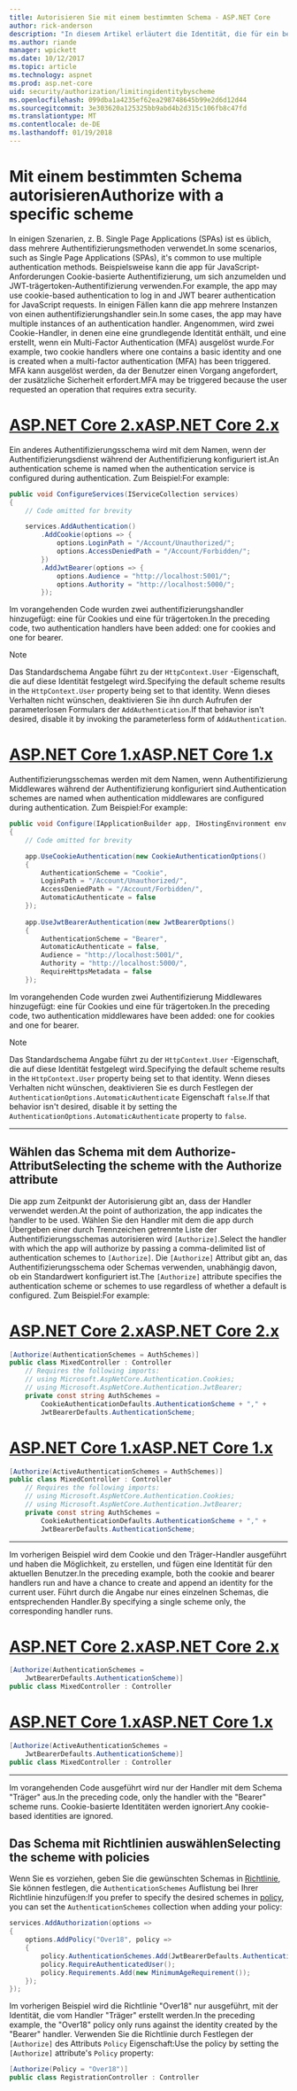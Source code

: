 ```yaml
---
title: Autorisieren Sie mit einem bestimmten Schema - ASP.NET Core
author: rick-anderson
description: "In diesem Artikel erläutert die Identität, die für ein bestimmtes Schema zu beschränken, bei der Arbeit mit mehrere Authentifizierungsmethoden."
ms.author: riande
manager: wpickett
ms.date: 10/12/2017
ms.topic: article
ms.technology: aspnet
ms.prod: asp.net-core
uid: security/authorization/limitingidentitybyscheme
ms.openlocfilehash: 099dba1a4235ef62ea298748645b99e2d6d12d44
ms.sourcegitcommit: 3e303620a125325bb9abd4b2d315c106fb8c47fd
ms.translationtype: MT
ms.contentlocale: de-DE
ms.lasthandoff: 01/19/2018
---
```

# <a name="authorize-with-a-specific-scheme"></a><span data-ttu-id="58bb8-103">Mit einem bestimmten Schema autorisieren</span><span class="sxs-lookup"><span data-stu-id="58bb8-103">Authorize with a specific scheme</span></span>

<span data-ttu-id="58bb8-104">In einigen Szenarien, z. B. Single Page Applications (SPAs) ist es üblich, dass mehrere Authentifizierungsmethoden verwendet.</span><span class="sxs-lookup"><span data-stu-id="58bb8-104">In some scenarios, such as Single Page Applications (SPAs), it's common to use multiple authentication methods.</span></span> <span data-ttu-id="58bb8-105">Beispielsweise kann die app für JavaScript-Anforderungen Cookie-basierte Authentifizierung, um sich anzumelden und JWT-trägertoken-Authentifizierung verwenden.</span><span class="sxs-lookup"><span data-stu-id="58bb8-105">For example, the app may use cookie-based authentication to log in and JWT bearer authentication for JavaScript requests.</span></span> <span data-ttu-id="58bb8-106">In einigen Fällen kann die app mehrere Instanzen von einen authentifizierungshandler sein.</span><span class="sxs-lookup"><span data-stu-id="58bb8-106">In some cases, the app may have multiple instances of an authentication handler.</span></span> <span data-ttu-id="58bb8-107">Angenommen, wird zwei Cookie-Handler, in denen eine eine grundlegende Identität enthält, und eine erstellt, wenn ein Multi-Factor Authentication (MFA) ausgelöst wurde.</span><span class="sxs-lookup"><span data-stu-id="58bb8-107">For example, two cookie handlers where one contains a basic identity and one is created when a multi-factor authentication (MFA) has been triggered.</span></span> <span data-ttu-id="58bb8-108">MFA kann ausgelöst werden, da der Benutzer einen Vorgang angefordert, der zusätzliche Sicherheit erfordert.</span><span class="sxs-lookup"><span data-stu-id="58bb8-108">MFA may be triggered because the user requested an operation that requires extra security.</span></span>

# <a name="aspnet-core-2xtabaspnetcore2x"></a>[<span data-ttu-id="58bb8-109">ASP.NET Core 2.x</span><span class="sxs-lookup"><span data-stu-id="58bb8-109">ASP.NET Core 2.x</span></span>](#tab/aspnetcore2x)

<span data-ttu-id="58bb8-110">Ein anderes Authentifizierungsschema wird mit dem Namen, wenn der Authentifizierungsdienst während der Authentifizierung konfiguriert ist.</span><span class="sxs-lookup"><span data-stu-id="58bb8-110">An authentication scheme is named when the authentication service is configured during authentication.</span></span> <span data-ttu-id="58bb8-111">Zum Beispiel:</span><span class="sxs-lookup"><span data-stu-id="58bb8-111">For example:</span></span>

```csharp
public void ConfigureServices(IServiceCollection services)
{
    // Code omitted for brevity

    services.AddAuthentication()
        .AddCookie(options => {
            options.LoginPath = "/Account/Unauthorized/";
            options.AccessDeniedPath = "/Account/Forbidden/";
        })
        .AddJwtBearer(options => {
            options.Audience = "http://localhost:5001/";
            options.Authority = "http://localhost:5000/";
        });
```

<span data-ttu-id="58bb8-112">Im vorangehenden Code wurden zwei authentifizierungshandler hinzugefügt: eine für Cookies und eine für trägertoken.</span><span class="sxs-lookup"><span data-stu-id="58bb8-112">In the preceding code, two authentication handlers have been added: one for cookies and one for bearer.</span></span>

>[!NOTE]
><span data-ttu-id="58bb8-113">Das Standardschema Angabe führt zu der `HttpContext.User` -Eigenschaft, die auf diese Identität festgelegt wird.</span><span class="sxs-lookup"><span data-stu-id="58bb8-113">Specifying the default scheme results in the `HttpContext.User` property being set to that identity.</span></span> <span data-ttu-id="58bb8-114">Wenn dieses Verhalten nicht wünschen, deaktivieren Sie ihn durch Aufrufen der parameterlosen Formulars der `AddAuthentication`.</span><span class="sxs-lookup"><span data-stu-id="58bb8-114">If that behavior isn't desired, disable it by invoking the parameterless form of `AddAuthentication`.</span></span>

# <a name="aspnet-core-1xtabaspnetcore1x"></a>[<span data-ttu-id="58bb8-115">ASP.NET Core 1.x</span><span class="sxs-lookup"><span data-stu-id="58bb8-115">ASP.NET Core 1.x</span></span>](#tab/aspnetcore1x)

<span data-ttu-id="58bb8-116">Authentifizierungsschemas werden mit dem Namen, wenn Authentifizierung Middlewares während der Authentifizierung konfiguriert sind.</span><span class="sxs-lookup"><span data-stu-id="58bb8-116">Authentication schemes are named when authentication middlewares are configured during authentication.</span></span> <span data-ttu-id="58bb8-117">Zum Beispiel:</span><span class="sxs-lookup"><span data-stu-id="58bb8-117">For example:</span></span>

```csharp
public void Configure(IApplicationBuilder app, IHostingEnvironment env, ILoggerFactory loggerFactory)
{
    // Code omitted for brevity

    app.UseCookieAuthentication(new CookieAuthenticationOptions()
    {
        AuthenticationScheme = "Cookie",
        LoginPath = "/Account/Unauthorized/",
        AccessDeniedPath = "/Account/Forbidden/",
        AutomaticAuthenticate = false
    });
    
    app.UseJwtBearerAuthentication(new JwtBearerOptions()
    {
        AuthenticationScheme = "Bearer",
        AutomaticAuthenticate = false,
        Audience = "http://localhost:5001/",
        Authority = "http://localhost:5000/",
        RequireHttpsMetadata = false
    });
```

<span data-ttu-id="58bb8-118">Im vorangehenden Code wurden zwei Authentifizierung Middlewares hinzugefügt: eine für Cookies und eine für trägertoken.</span><span class="sxs-lookup"><span data-stu-id="58bb8-118">In the preceding code, two authentication middlewares have been added: one for cookies and one for bearer.</span></span>

>[!NOTE]
><span data-ttu-id="58bb8-119">Das Standardschema Angabe führt zu der `HttpContext.User` -Eigenschaft, die auf diese Identität festgelegt wird.</span><span class="sxs-lookup"><span data-stu-id="58bb8-119">Specifying the default scheme results in the `HttpContext.User` property being set to that identity.</span></span> <span data-ttu-id="58bb8-120">Wenn dieses Verhalten nicht wünschen, deaktivieren Sie es durch Festlegen der `AuthenticationOptions.AutomaticAuthenticate` Eigenschaft `false`.</span><span class="sxs-lookup"><span data-stu-id="58bb8-120">If that behavior isn't desired, disable it by setting the `AuthenticationOptions.AutomaticAuthenticate` property to `false`.</span></span>

---

## <a name="selecting-the-scheme-with-the-authorize-attribute"></a><span data-ttu-id="58bb8-121">Wählen das Schema mit dem Authorize-Attribut</span><span class="sxs-lookup"><span data-stu-id="58bb8-121">Selecting the scheme with the Authorize attribute</span></span>

<span data-ttu-id="58bb8-122">Die app zum Zeitpunkt der Autorisierung gibt an, dass der Handler verwendet werden.</span><span class="sxs-lookup"><span data-stu-id="58bb8-122">At the point of authorization, the app indicates the handler to be used.</span></span> <span data-ttu-id="58bb8-123">Wählen Sie den Handler mit dem die app durch Übergeben einer durch Trennzeichen getrennte Liste der Authentifizierungsschemas autorisieren wird `[Authorize]`.</span><span class="sxs-lookup"><span data-stu-id="58bb8-123">Select the handler with which the app will authorize by passing a comma-delimited list of authentication schemes to `[Authorize]`.</span></span> <span data-ttu-id="58bb8-124">Die `[Authorize]` Attribut gibt an, das Authentifizierungsschema oder Schemas verwenden, unabhängig davon, ob ein Standardwert konfiguriert ist.</span><span class="sxs-lookup"><span data-stu-id="58bb8-124">The `[Authorize]` attribute specifies the authentication scheme or schemes to use regardless of whether a default is configured.</span></span> <span data-ttu-id="58bb8-125">Zum Beispiel:</span><span class="sxs-lookup"><span data-stu-id="58bb8-125">For example:</span></span>

# <a name="aspnet-core-2xtabaspnetcore2x"></a>[<span data-ttu-id="58bb8-126">ASP.NET Core 2.x</span><span class="sxs-lookup"><span data-stu-id="58bb8-126">ASP.NET Core 2.x</span></span>](#tab/aspnetcore2x)

```csharp
[Authorize(AuthenticationSchemes = AuthSchemes)]
public class MixedController : Controller
    // Requires the following imports:
    // using Microsoft.AspNetCore.Authentication.Cookies;
    // using Microsoft.AspNetCore.Authentication.JwtBearer;
    private const string AuthSchemes =
        CookieAuthenticationDefaults.AuthenticationScheme + "," +
        JwtBearerDefaults.AuthenticationScheme;
```

# <a name="aspnet-core-1xtabaspnetcore1x"></a>[<span data-ttu-id="58bb8-127">ASP.NET Core 1.x</span><span class="sxs-lookup"><span data-stu-id="58bb8-127">ASP.NET Core 1.x</span></span>](#tab/aspnetcore1x)

```csharp
[Authorize(ActiveAuthenticationSchemes = AuthSchemes)]
public class MixedController : Controller
    // Requires the following imports:
    // using Microsoft.AspNetCore.Authentication.Cookies;
    // using Microsoft.AspNetCore.Authentication.JwtBearer;
    private const string AuthSchemes =
        CookieAuthenticationDefaults.AuthenticationScheme + "," +
        JwtBearerDefaults.AuthenticationScheme;
```

---

<span data-ttu-id="58bb8-128">Im vorherigen Beispiel wird dem Cookie und den Träger-Handler ausgeführt und haben die Möglichkeit, zu erstellen, und fügen eine Identität für den aktuellen Benutzer.</span><span class="sxs-lookup"><span data-stu-id="58bb8-128">In the preceding example, both the cookie and bearer handlers run and have a chance to create and append an identity for the current user.</span></span> <span data-ttu-id="58bb8-129">Führt durch die Angabe nur eines einzelnen Schemas, die entsprechenden Handler.</span><span class="sxs-lookup"><span data-stu-id="58bb8-129">By specifying a single scheme only, the corresponding handler runs.</span></span>

# <a name="aspnet-core-2xtabaspnetcore2x"></a>[<span data-ttu-id="58bb8-130">ASP.NET Core 2.x</span><span class="sxs-lookup"><span data-stu-id="58bb8-130">ASP.NET Core 2.x</span></span>](#tab/aspnetcore2x)

```csharp
[Authorize(AuthenticationSchemes = 
    JwtBearerDefaults.AuthenticationScheme)]
public class MixedController : Controller
```

# <a name="aspnet-core-1xtabaspnetcore1x"></a>[<span data-ttu-id="58bb8-131">ASP.NET Core 1.x</span><span class="sxs-lookup"><span data-stu-id="58bb8-131">ASP.NET Core 1.x</span></span>](#tab/aspnetcore1x)

```csharp
[Authorize(ActiveAuthenticationSchemes = 
    JwtBearerDefaults.AuthenticationScheme)]
public class MixedController : Controller
```

---

<span data-ttu-id="58bb8-132">Im vorangehenden Code ausgeführt wird nur der Handler mit dem Schema "Träger" aus.</span><span class="sxs-lookup"><span data-stu-id="58bb8-132">In the preceding code, only the handler with the "Bearer" scheme runs.</span></span> <span data-ttu-id="58bb8-133">Cookie-basierte Identitäten werden ignoriert.</span><span class="sxs-lookup"><span data-stu-id="58bb8-133">Any cookie-based identities are ignored.</span></span>

## <a name="selecting-the-scheme-with-policies"></a><span data-ttu-id="58bb8-134">Das Schema mit Richtlinien auswählen</span><span class="sxs-lookup"><span data-stu-id="58bb8-134">Selecting the scheme with policies</span></span>

<span data-ttu-id="58bb8-135">Wenn Sie es vorziehen, geben Sie die gewünschten Schemas in [Richtlinie](xref:security/authorization/policies), Sie können festlegen, die `AuthenticationSchemes` Auflistung bei Ihrer Richtlinie hinzufügen:</span><span class="sxs-lookup"><span data-stu-id="58bb8-135">If you prefer to specify the desired schemes in [policy](xref:security/authorization/policies), you can set the `AuthenticationSchemes` collection when adding your policy:</span></span>

```csharp
services.AddAuthorization(options =>
{
    options.AddPolicy("Over18", policy =>
    {
        policy.AuthenticationSchemes.Add(JwtBearerDefaults.AuthenticationScheme);
        policy.RequireAuthenticatedUser();
        policy.Requirements.Add(new MinimumAgeRequirement());
    });
});
```

<span data-ttu-id="58bb8-136">Im vorherigen Beispiel wird die Richtlinie "Over18" nur ausgeführt, mit der Identität, die vom Handler "Träger" erstellt werden.</span><span class="sxs-lookup"><span data-stu-id="58bb8-136">In the preceding example, the "Over18" policy only runs against the identity created by the "Bearer" handler.</span></span> <span data-ttu-id="58bb8-137">Verwenden Sie die Richtlinie durch Festlegen der `[Authorize]` des Attributs `Policy` Eigenschaft:</span><span class="sxs-lookup"><span data-stu-id="58bb8-137">Use the policy by setting the `[Authorize]` attribute's `Policy` property:</span></span>

```csharp
[Authorize(Policy = "Over18")]
public class RegistrationController : Controller
```

